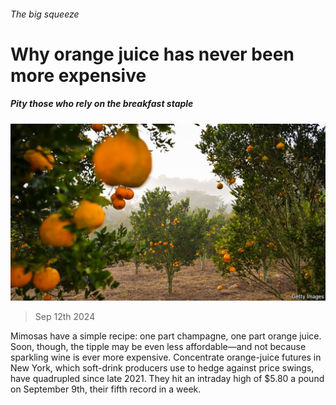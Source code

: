 ###### The big squeeze

# Why orange juice has never been more expensive 

##### Pity those who rely on the breakfast staple 

![image](images/20240914_FNP503.jpg) 

> Sep 12th 2024 

Mimosas have a simple recipe: one part champagne, one part orange juice. Soon, though, the tipple may be even less affordable—and not because sparkling wine is ever more expensive. Concentrate orange-juice futures in New York, which soft-drink producers use to hedge against price swings, have quadrupled since late 2021. They hit an intraday high of $5.80 a pound on September 9th, their fifth record in a week.

